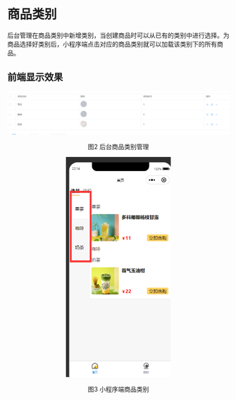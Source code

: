 # 商品类别

后台管理在商品类别中新增类别，当创建商品时可以从已有的类别中进行选择。为商品选择好类别后，小程序端点击对应的商品类别就可以加载该类别下的所有商品。

## 前端显示效果

<center>
    <img src="./img_1.png">

图2 后台商品类别管理
</center>

<center>
    <img src="./img_2.png" height="500">

图3 小程序端商品类别
</center>


